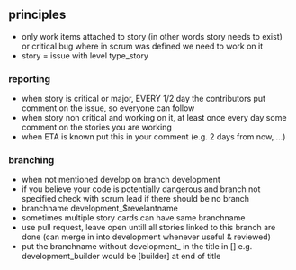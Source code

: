 
## principles

- only work items attached to story (in other words story needs to exist) or critical bug where in scrum was defined we need to work on it
- story = issue with level type_story

### reporting

- when story is critical or major, EVERY 1/2 day the contributors put comment on the issue, so everyone can follow
- when story non critical and working on it, at least once every day some comment on the stories you are working
- when ETA is known put this in your comment (e.g. 2 days from now, ...)

### branching

- when not mentioned develop on branch development
- if you believe your code is potentially dangerous and branch not specified check with scrum lead if there should be no branch
- branchname development_$revelantname
- sometimes multiple story cards can have same branchname
- use pull request, leave open untill all stories linked to this branch are done (can merge in into development whenever useful & reviewed)
- put the branchname without development_ in the title in [] e.g. development_builder would be [builder] at end of title


